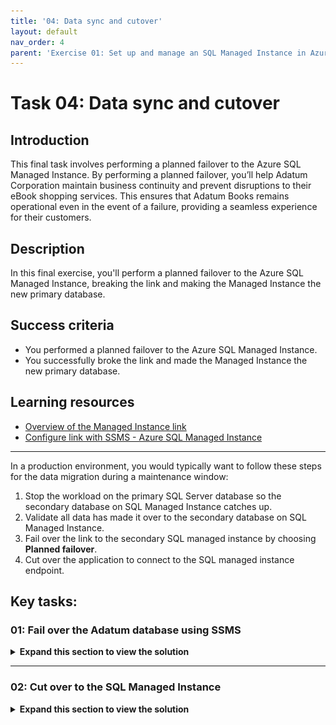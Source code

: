 ```yaml
---
title: '04: Data sync and cutover'
layout: default
nav_order: 4
parent: 'Exercise 01: Set up and manage an SQL Managed Instance in Azure'
---
```


# Task 04: Data sync and cutover

## Introduction

This final task involves performing a planned failover to the Azure SQL Managed Instance. By performing a planned failover, you’ll help Adatum Corporation maintain business continuity and prevent disruptions to their eBook shopping services. This ensures that Adatum Books remains operational even in the event of a failure, providing a seamless experience for their customers.

## Description

In this final exercise, you'll perform a planned failover to the Azure SQL Managed Instance, breaking the link and making the Managed Instance the new primary database.

## Success criteria

-   You performed a planned failover to the Azure SQL Managed Instance.
-   You successfully broke the link and made the Managed Instance the new primary database.

## Learning resources

-   [Overview of the Managed Instance link](https://learn.microsoft.com/en-us/azure/azure-sql/managed-instance/managed-instance-link-feature-overview?view=azuresql)
-   [Configure link with SSMS - Azure SQL Managed Instance](https://learn.microsoft.com/en-us/azure/azure-sql/managed-instance/managed-instance-link-configure-how-to-ssms?view=azuresql)

---

In a production environment, you would typically want to follow these steps for the data migration during a maintenance window:

1.  Stop the workload on the primary SQL Server database so the secondary database on SQL Managed Instance catches up.
2.  Validate all data has made it over to the secondary database on SQL Managed Instance.
3.  Fail over the link to the secondary SQL managed instance by choosing **Planned failover**.
4.  Cut over the application to connect to the SQL managed instance endpoint.

## Key tasks:

### 01: Fail over the Adatum database using SSMS

<details markdown="block"> 
  <summary><strong>Expand this section to view the solution</strong></summary> 

1. In the SSMS **Object Explorer**, right-click on the **Adatum (Synchronized)** database, select **Azure SQL Managed Instance link**, then select **Failover...**.

    ![bgnqn3l4.jpg](../../media/bgnqn3l4.jpg)

1. In the new windows Introduction page, select **Next**.

1. **Planned manual failover** will be selected for the failover type. Select **Next**.

1. If it launches a browser window, sign in with your lab credentials:

    | Item | Value |
    |:--------|:--------|
    | Username   | `Your Azure username`   |
    | Password  | `Your Azure password`   |

1. Close the browser window.

1. Select **Sign in...** under **Sign in to Managed Instance**.

    ![qturpefh.jpg](../../media/qturpefh.jpg)

1. Use the following on the **Connect to Server** window:

    | Item | Value |
    |:--------|:--------|
    | Authentication   | **SQL Server Authentication**   |
    | Login  | **MILab**   |
    | Password  | **your Azure password (used for SQL/MI authentication**   |

1. Select **Connect**.

1. Select **Next**.

    ![076o3frn.jpg](../../media/076o3frn.jpg)

1. Select the **I understand** checkbox under **Link removal**, then select **Next**.

    ![62b4cmqu.jpg](../../media/62b4cmqu.jpg)

    {: .important }
    > Failing over to a SQL Managed Instance stops replication, breaks the link, and drops the distributed availability group.

1. On the **Summary** step, review the actions, then select **Finish** when you're ready to fail over the database.

    {: .important }
    > You can select **Script** to generate a script to easily fail over the database using the same link in the future. 

1. All entries on the **Results** should show **Success**.

    ![6blq708k.jpg](../../media/6blq708k.jpg)

1. Select **Close** on the window. You'll see that the distributed availability group no longer exists.

    ![d40dp3d0.jpg](../../media/d40dp3d0.jpg)

</details>

---

### 02: Cut over to the SQL Managed Instance

<details markdown="block"> 
  <summary><strong>Expand this section to view the solution</strong></summary> 

1. At the top of SSMS's **Object Explorer**, select **Connect**, then select **Database Engine**.

    ![8u3ea1ut.jpg](../../media/8u3ea1ut.jpg)

1. If it's not already filled out, use the following on the **Connect to Server** window:

    | Item | Value |
    |:--------|:--------|
    | Server name   | **the fully qualified host name of your Managed Instance(that you copied)**   |
    | Authentication   | **SQL Server Authentication**   |
    | Login  | **MILab**   |
    | Password  | **your Azure password (used for SQL/MI authentication)**   |

1. Select **Connect**.

1. Verify the state of the **Adatum** database in the Managed Instance.

    ![gjd1yin0.jpg](../../media/gjd1yin0.jpg)

---

# Conclusion

**Congratulations!** You've successfully migrated a SQL Server database to an Azure SQL Managed Instance.

---

In a real-world scenario, after you successfully complete the migration stage, you should go through a series of post-migration tasks to ensure that everything is functioning efficiently.

This phase is crucial for reconciling any data accuracy issues, verifying completeness, and addressing performance issues with the workload.

For more details, review the [Post-migration](https://learn.microsoft.com/en-us/data-migration/sql-server/managed-instance/guide?view=azuresql#post-migration) section of the migration guide.

</details>
